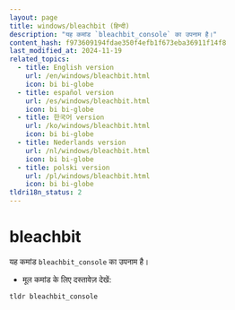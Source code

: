 ```yaml
---
layout: page
title: windows/bleachbit (हिन्दी)
description: "यह कमांड `bleachbit_console` का उपनाम है।"
content_hash: f973609194fdae350f4efb1f673eba36911f14f8
last_modified_at: 2024-11-19
related_topics:
  - title: English version
    url: /en/windows/bleachbit.html
    icon: bi bi-globe
  - title: español version
    url: /es/windows/bleachbit.html
    icon: bi bi-globe
  - title: 한국어 version
    url: /ko/windows/bleachbit.html
    icon: bi bi-globe
  - title: Nederlands version
    url: /nl/windows/bleachbit.html
    icon: bi bi-globe
  - title: polski version
    url: /pl/windows/bleachbit.html
    icon: bi bi-globe
tldri18n_status: 2
---
```

# bleachbit

यह कमांड `bleachbit_console` का उपनाम है।

- मूल कमांड के लिए दस्तावेज़ देखें:

`tldr bleachbit_console`
